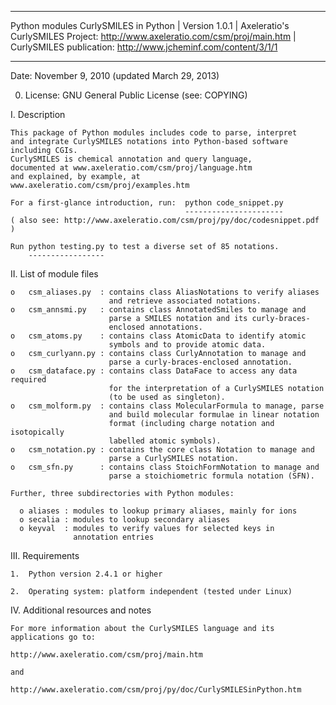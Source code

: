 ****************************************************************************
Python modules CurlySMILES in Python |
Version 1.0.1 | Axeleratio's CurlySMILES Project: http://www.axeleratio.com/csm/proj/main.htm |
CurlySMILES publication: http://www.jcheminf.com/content/3/1/1
****************************************************************************

Date: November 9, 2010 (updated March 29, 2013)

0. License: GNU General Public License (see: COPYING)

I. Description

    This package of Python modules includes code to parse, interpret
    and integrate CurlySMILES notations into Python-based software
    including CGIs. 
    CurlySMILES is chemical annotation and query language,
    documented at www.axeleratio.com/csm/proj/language.htm
    and explained, by example, at 
    www.axeleratio.com/csm/proj/examples.htm
    
    For a first-glance introduction, run:  python code_snippet.py
                                           ----------------------
    ( also see: http://www.axeleratio.com/csm/proj/py/doc/codesnippet.pdf )

    Run python testing.py to test a diverse set of 85 notations.
        -----------------
    
II. List of module files

    o   csm_aliases.py  : contains class AliasNotations to verify aliases
                          and retrieve associated notations.
    o   csm_annsmi.py   : contains class AnnotatedSmiles to manage and
                          parse a SMILES notation and its curly-braces-
                          enclosed annotations.
    o   csm_atoms.py    : contains class AtomicData to identify atomic
                          symbols and to provide atomic data.
    o   csm_curlyann.py : contains class CurlyAnnotation to manage and
                          parse a curly-braces-enclosed annotation. 
    o   csm_dataface.py : contains class DataFace to access any data required 
                          for the interpretation of a CurlySMILES notation
                          (to be used as singleton).
    o   csm_molform.py  : contains class MolecularFormula to manage, parse
                          and build molecular formulae in linear notation 
                          format (including charge notation and isotopically 
                          labelled atomic symbols).    
    o   csm_notation.py : contains the core class Notation to manage and 
                          parse a CurlySMILES notation.
    o   csm_sfn.py      : contains class StoichFormNotation to manage and 
                          parse a stoichiometric formula notation (SFN).

    Further, three subdirectories with Python modules:

      o aliases : modules to lookup primary aliases, mainly for ions 
      o secalia : modules to lookup secondary aliases
      o keyval  : modules to verify values for selected keys in
                  annotation entries


III. Requirements

    1.  Python version 2.4.1 or higher

    2.  Operating system: platform independent (tested under Linux)


IV. Additional resources and notes

    For more information about the CurlySMILES language and its 
    applications go to:

    http://www.axeleratio.com/csm/proj/main.htm

    and 

    http://www.axeleratio.com/csm/proj/py/doc/CurlySMILESinPython.htm



    
